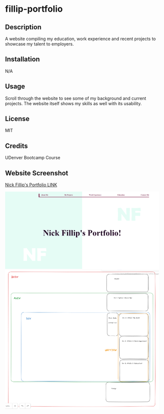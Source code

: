 # fillip-portfolio

## Description

A website compiling my education, work experience and recent projects to showcase my talent to employers.

## Installation

N/A

## Usage

Scroll through the website to see some of my background and current projects. The website itself shows my skills as well with its usability. 

## License

MIT

## Credits

UDenver Bootcamp Course

## Website Screenshot
[Nick Fillip's Portfolio LINK](nfillip.github.io/fillip-portfolio/)

![Alt text](./assets/portfolio-screenshot.PNG)
![Alt text](./assets/portfolio-wireframe.PNG)